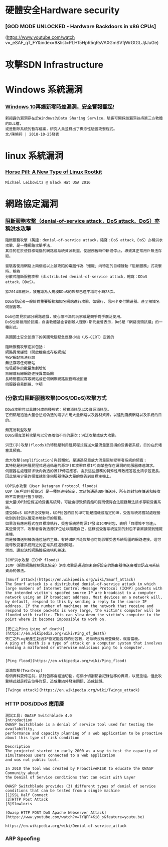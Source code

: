 

# 硬體安全Hardware security

### [GOD MODE UNLOCKED - Hardware Backdoors in x86 CPUs]

(https://www.youtube.com/watch v=_eSAF_qT_FY&index=9&list=PLH15HpR5qRsVAXGmSVfjWrGtGLJjIJuGe)

# 攻擊SDN Infrastructure

# Windows 系統漏洞

### [Windows 10再爆新零時差漏洞，安全警報響起!](https://www.ithome.com.tw/news/126640)
```
新揭露的漏洞存在於Windows的Data Sharing Service，駭客可開採該漏洞挾持第三方軟體的DLL檔，
或是刪除系統的暫存檔案，研究人員並釋出了概念性驗證攻擊程式。
文/陳曉莉 | 2018-10-25發表
```

# linux 系統漏洞

### [Horse Pill: A New Type of Linux Rootkit](https://www.youtube.com/watch?v=wyRRbow4-bc)
```
Michael Leibowitz @ Black Hat USA 2016
```


# 網路協定漏洞

### [阻斷服務攻擊（denial-of-service attack，DoS attack、DoS）亦稱洪水攻擊](https://zh.wikipedia.org/wiki/阻斷服務攻擊)
```
阻斷服務攻擊（英語：denial-of-service attack，縮寫：DoS attack、DoS）亦稱洪水攻擊，是一種網路攻擊手法，
其目的在於使目標電腦的網路或系統資源耗盡，使服務暫時中斷或停止，導致其正常用戶無法存取。

當駭客使用網路上兩個或以上被攻陷的電腦作為「殭屍」向特定的目標發動「阻斷服務」式攻擊時，稱為
分散式阻斷服務攻擊（distributed denial-of-service attack，縮寫：DDoS attack、DDoS）。

據2014年統計，被確認為大規模DDoS的攻擊已達平均每小時28次。

DDoS發起者一般針對重要服務和知名網站進行攻擊，如銀行、信用卡支付閘道器、甚至根域名伺服器等。

DoS也常見於部分網路遊戲，被心懷不滿的玩家或是競爭對手廣泛使用。
DoS也常被用於抗議，自由軟體基金會創辦人理察·斯托曼曾表示，DoS是「網路街頭抗議」的一種形式。

美國國土安全部旗下的美國電腦緊急應變小組（US-CERT）定義的

阻斷服務攻擊症狀包括：
網路異常緩慢（開啟檔案或存取網站）
特定網站無法存取
無法存取任何網站
垃圾郵件的數量急劇增加
無線或有線網路連接異常斷開
長時間嘗試存取網站或任何網際網路服務時被拒絕
伺服器容易斷線、卡頓
```

### (分散式)阻斷服務攻擊(DOS/DDoS)攻擊方式
```
DDoS攻擊可以具體分成兩種形式：頻寬消耗型以及資源消耗型。
它們都是透過大量合法或偽造的請求占用大量網路以及器材資源，以達到癱瘓網路以及系統的目的。

頻寬消耗型攻擊
DDoS頻寬消耗攻擊可以分為兩個不同的層次；洪泛攻擊或放大攻擊。

洪泛(手)攻擊(floods)的特點是利用殭屍程式傳送大量流量至受損的受害者系統，目的在於堵塞其頻寬。

放大攻擊(amplification)與其類似，是通過惡意放大流量限制受害者系統的頻寬；
其特點是利用殭屍程式通過偽造的源IP(即攻擊目標IP)向某些存在漏洞的伺服器傳送請求，
伺服器在處理請求後向偽造的源IP傳送應答，由於這些服務的特殊性導致應答包比請求包更長，
因此使用少量的頻寬就能使伺服器傳送大量的應答到目標主機上。

UDP洪水攻擊（User Datagram Protocol floods）
UDP（用戶資料報協定）是一種無連接協定，當封包通過UDP傳送時，所有的封包在傳送和接收時不需要進行握手驗證。
當大量UDP封包傳送給受害系統時，可能會導致頻寬飽和從而使得合法服務無法請求存取受害系統。
遭受DDoS UDP洪泛攻擊時，UDP封包的目的埠可能是隨機或指定的埠，受害系統將嘗試處理接收到的封包以確定本地執行的服務。
如果沒有應用程式在目標埠執行，受害系統將對源IP發出ICMP封包，表明「目標埠不可達」。
某些情況下，攻擊者會偽造源IP位址以隱藏自己，這樣從受害系統返回的封包不會直接回到殭屍主機，
而是被傳送到被偽造位址的主機。有時UDP洪泛攻擊也可能影響受害系統周圍的網路連接，這可能導致受害系統附近的正常系統遇到問題。
然而，這取決於網路體系結構和線速。

ICMP洪水攻擊（ICMP floods）
ICMP（網際網路控制訊息協定）洪水攻擊是通過向未良好設定的路由器傳送廣播資訊占用系統資源的做法。

[Smurf attack](https://en.wikipedia.org/wiki/Smurf_attack)
The Smurf attack is a distributed denial-of-service attack in which large numbers of Internet Control Message Protocol (ICMP) packets with the intended victim's spoofed source IP are broadcast to a computer network using an IP broadcast address. Most devices on a network will, by default, respond to this by sending a reply to the source IP address. If the number of machines on the network that receive and respond to these packets is very large, the victim's computer will be flooded with traffic. This can slow down the victim's computer to the point where it becomes impossible to work on.

[死亡之Ping（ping of death）](https://en.wikipedia.org/wiki/Ping_of_death)
死亡之Ping是產生超過IP協定能容忍的封包數，若系統沒有檢查機制，就會當機。
A ping of death is a type of attack on a computer system that involves sending a malformed or otherwise malicious ping to a computer.


[Ping flood](https://en.wikipedia.org/wiki/Ping_flood)

淚滴攻擊(TearDrop)
每個資料要傳送前，該封包都會經過切割，每個小切割都會記錄位移的資訊，以便重組，但此攻擊模式就是捏造位移資訊，造成重組時發生問題，造成錯誤。

[Twinge attack](https://en.wikipedia.org/wiki/Twinge_attack)
```

### HTTP DOS/DDoS 應用層

```
測試工具: OWASP Switchblade 4.0
Introduction
OWASP Switchblade is a denial of service tool used for testing the availability, 
performance and capacity planning of a web application to be proactive about this type of risk condition

Description
The projected started in early 2000 as a way to test the capacity of simultaneous users connected to a web application 
and was not public tool. 

In 2010 the tool was created by ProactiveRISK to educate the OWASP Community about 
the Denial of Service conditions that can exist with Layer

OWASP Switchblade provides (3) different types of denial of service conditions that can be tested from a single machine
[1]SSL Half Connect
[2]HTTP Post Attack
[3]Slowloris

[Owasp HTTP POST DoS Apache Webserver Attack](https://www.youtube.com/watch?v=lYQFF4Ki8_s&feature=youtu.be)
```
```
https://en.wikipedia.org/wiki/Denial-of-service_attack

```
### ARP Spoofing
